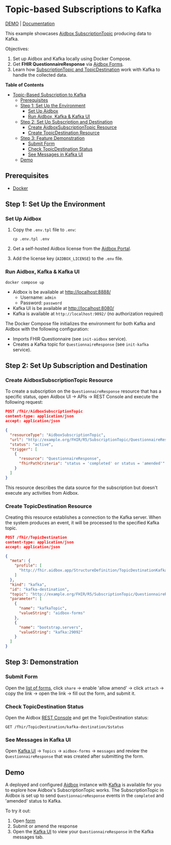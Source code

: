# Topic-based Subscriptions to Kafka
[DEMO](https://github.com/Aidbox/app-examples/blob/main/aidbox-subscriptions-to-kafka/README.md#demo) | [Documentation](https://docs.aidbox.app/modules-1/topic-based-subscriptions/wip-dynamic-subscriptiontopic-with-destinations?utm_source=app-examples&utm_medium=readme)

This example showcases [Aidbox SubscriptionTopic](https://docs.aidbox.app/modules-1/topic-based-subscriptions/wip-dynamic-subscriptiontopic-with-destinations) producing data to  Kafka.

Objectives:

1. Set up Aidbox and Kafka locally using Docker Compose.
2. Get **FHIR QuestionnaireResponse** via [Aidbox Forms](https://docs.aidbox.app/modules-1/aidbox-forms).
3. Learn how [SubscriptionTopic and TopicDestination](https://docs.aidbox.app/modules-1/topic-based-subscriptions/wip-dynamic-subscriptiontopic-with-destinations) work with Kafka to handle the collected data.

<!-- markdown-toc start - Don't edit this section. Run M-x markdown-toc-refresh-toc -->
**Table of Contents**

- [Topic-Based Subscription to Kafka](#topic-based-subscription-to-kafka)
    - [Prerequisites](#prerequisites)
    - [Step 1: Set Up the Environment](#step-1-set-up-the-environment)
        - [Set Up Aidbox](#set-up-aidbox)
        - [Run Aidbox, Kafka & Kafka UI](#run-aidbox-kafka--kafka-ui)
    - [Step 2: Set Up Subscription and Destination](#step-2-set-up-subscription-and-destination)
        - [Create AidboxSubscriptionTopic Resource](#create-aidboxsubscriptiontopic-resource)
        - [Create TopicDestination Resource](#create-topicdestination-resource)
    - [Step 3: Feature Demonstration](#step-3-feature-demonstration)
        - [Submit Form](#submit-form)
        - [Check TopicDestination Status](#check-topicdestination-status)
        - [See Messages in Kafka UI](#see-messages-in-kafka-ui)
    - [Demo](#demo)

<!-- markdown-toc end -->

## Prerequisites

- [Docker](https://www.docker.com/)

## Step 1: Set Up the Environment

### Set Up Aidbox

1. Copy the `.env.tpl` file to `.env`:

    ```shell
    cp .env.tpl .env
    ```

2. Get a self-hosted Aidbox license from the [Aidbox Portal](https://aidbox.app/).

3. Add the license key (`AIDBOX_LICENSE`) to the `.env` file.

### Run Aidbox, Kafka & Kafka UI

```shell
docker compose up
```

- Aidbox is be available at <http://localhost:8888/>
  - Username: `admin`
  - Password: `password`
- Kafka UI is be available at <http://localhost:8080/>
- Kafka is available at `http://localhost:9092/` (no authorization required)

The Docker Compose file initializes the environment for both Kafka and Aidbox with the following configuration:

- Imports FHIR Questionnaire (see `init-aidbox` service).
- Creates a Kafka topic for `QuestionnaireResponse` (see `init-kafka` service).

## Step 2: Set Up Subscription and Destination

### Create AidboxSubscriptionTopic Resource

To create a subscription on the `QuestionnaireResponse` resource that has a specific status, open Aidbox UI -> APIs -> REST Console and execute the following request:

```json
POST /fhir/AidboxSubscriptionTopic
content-type: application/json
accept: application/json

{
  "resourceType": "AidboxSubscriptionTopic",
  "url": "http://example.org/FHIR/R5/SubscriptionTopic/QuestionnaireResponse-topic",
  "status": "active",
  "trigger": [
    {
      "resource": "QuestionnaireResponse",
      "fhirPathCriteria": "status = 'completed' or status = 'amended'"
    }
  ]
}
```
This resource describes the data source for the subscription but doesn't execute any activities from Aidbox.

### Create TopicDestination Resource

Creating this resource establishes a connection to the Kafka server. When the system produces an event, it will be processed to the specified Kafka topic.

```json
POST /fhir/TopicDestination
content-type: application/json
accept: application/json

{
  "meta": {
    "profile": [
      "http://fhir.aidbox.app/StructureDefinition/TopicDestinationKafka"
    ]
  },
  "kind": "kafka",
  "id": "kafka-destination",
  "topic": "http://example.org/FHIR/R5/SubscriptionTopic/QuestionnaireResponse-topic",
  "parameter": [
    {
      "name": "kafkaTopic",
      "valueString": "aidbox-forms"
    },
    {
      "name": "bootstrap.servers",
      "valueString": "kafka:29092"
    }
  ]
}
```

## Step 3: Demonstration

### Submit Form

Open the [list of forms](http://localhost:8888/ui/sdc#/), click `share` -> enable 'allow amend' -> click `attach` -> copy the link -> open the link -> fill out the form, and submit it.

### Check TopicDestination Status

Open the Aidbox [REST Console](http://localhost:8888/ui/console#/rest) and get the TopicDestination status:

```
GET /fhir/TopicDestination/kafka-destination/$status
```

### See Messages in Kafka UI

Open [Kafka UI](http://localhost:8080/) -> `Topics` -> `aidbox-forms` -> `messages` and review the `QuestionnaireResponse` that was created after submitting the form.

## Demo

A deployed and configured [Aidbox](https://subscriptions.hz.aidbox.dev/) instance with [Kafka](https://kafka-ui-subscriptions.hz.aidbox.dev/) is available for you to explore how Aidbox's SubscriptionTopic works. The SubscriptionTopic in Aidbox is set up to send `QuestionnaireResponse` events in the `completed` and 'amended' status to Kafka.

To try it out:

1. Open [form](https://bit.ly/aidbox-subscriptions-form)
2. Submit or amend the response
7. Open the [Kafka UI](https://bit.ly/subscriptions-demo-kafka-ui) to view your `QuestionnaireResponse` in the Kafka messages tab.
